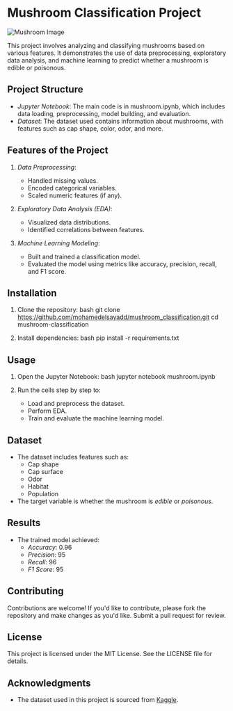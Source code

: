 # Mushroom Classification Project

![Mushroom Image]([path/to/your/mushroom-image.jpg](https://github.com/mohamedelsayadd/mushroom_classification/blob/main/mushroom.jpg))

This project involves analyzing and classifying mushrooms based on various features. It demonstrates the use of data preprocessing, exploratory data analysis, and machine learning to predict whether a mushroom is edible or poisonous.

## Project Structure

- *Jupyter Notebook*: The main code is in mushroom.ipynb, which includes data loading, preprocessing, model building, and evaluation.
- *Dataset*: The dataset used contains information about mushrooms, with features such as cap shape, color, odor, and more.

## Features of the Project

1. *Data Preprocessing*:
    - Handled missing values.
    - Encoded categorical variables.
    - Scaled numeric features (if any).

2. *Exploratory Data Analysis (EDA)*:
    - Visualized data distributions.
    - Identified correlations between features.

3. *Machine Learning Modeling*:
    - Built and trained a classification model.
    - Evaluated the model using metrics like accuracy, precision, recall, and F1 score.

## Installation

1. Clone the repository:
    bash
    git clone https://github.com/mohamedelsayadd/mushroom_classification.git
    cd mushroom-classification
    

2. Install dependencies:
    bash
    pip install -r requirements.txt
    

## Usage

1. Open the Jupyter Notebook:
    bash
    jupyter notebook mushroom.ipynb
    

2. Run the cells step by step to:
    - Load and preprocess the dataset.
    - Perform EDA.
    - Train and evaluate the machine learning model.

## Dataset

- The dataset includes features such as:
    - Cap shape
    - Cap surface
    - Odor
    - Habitat
    - Population
- The target variable is whether the mushroom is *edible* or *poisonous*.

## Results

- The trained model achieved:
    - *Accuracy*: 0.96
    - *Precision*: 95
    - *Recall*: 96
    - *F1 Score*: 95

## Contributing

Contributions are welcome! If you'd like to contribute, please fork the repository and make changes as you'd like. Submit a pull request for review.

## License

This project is licensed under the MIT License. See the LICENSE file for details.

## Acknowledgments

- The dataset used in this project is sourced from [Kaggle](https://www.kaggle.com/datasets/uciml/mushroom-classification).
